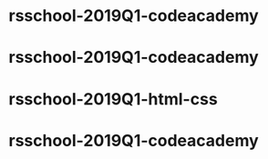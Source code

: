 # rsschool-2019Q1-codeacademy
# rsschool-2019Q1-codeacademy
# rsschool-2019Q1-html-css
# rsschool-2019Q1-codeacademy
